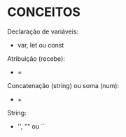 # CONCEITOS  
<p>Declaração de variáveis:
<ul><li>var, let ou const</li></ul></p>

<p>Atribuição (recebe):
<ul><li>=</li></ul></p>

<p>Concatenação (string) ou soma (num):
<ul><li>+</li></ul></p>

<p>String:
<ul><li>'', "" ou ``</li></ul></p>
